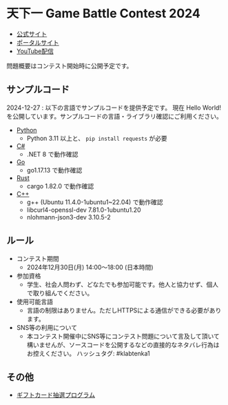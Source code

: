 # 天下一 Game Battle Contest 2024

- [公式サイト](https://tenka1.klab.jp/2024/)
- [ポータルサイト](https://2024.gcp.tenka1.klab.jp/portal/index.html)
- [YouTube配信](https://www.youtube.com/watch?v=jYSpojU0xXU)

問題概要はコンテスト開始時に公開予定です。

## サンプルコード

2024-12-27 : 以下の言語でサンプルコードを提供予定です。
現在 Hello World! を公開しています。サンプルコードの言語・ライブラリ確認にご利用ください。

- [Python](py)
  - Python 3.11 以上と、 `pip install requests` が必要
- [C#](cs)
  - .NET 8 で動作確認
- [Go](go)
  - go1.17.13 で動作確認
- [Rust](rust)
  - cargo 1.82.0 で動作確認
- [C++](cpp)
  - g++ (Ubuntu 11.4.0-1ubuntu1~22.04) で動作確認
  - libcurl4-openssl-dev 7.81.0-1ubuntu1.20
  - nlohmann-json3-dev 3.10.5-2

## ルール

- コンテスト期間
  - 2024年12月30日(月) 14:00～18:00 (日本時間)
- 参加資格
  - 学生、社会人問わず、どなたでも参加可能です。他人と協力せず、個人で取り組んでください。
- 使用可能言語
  - 言語の制限はありません。ただしHTTPSによる通信ができる必要があります。
- SNS等の利用について
  - 本コンテスト開催中にSNS等にコンテスト問題について言及して頂いて構いませんが、ソースコードを公開するなどの直接的なネタバレ行為はお控えください。
ハッシュタグ: #klabtenka1

## その他

- [ギフトカード抽選プログラム](lottery/lottery.py)

